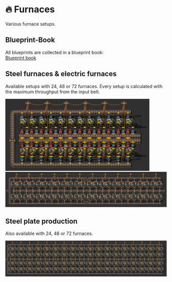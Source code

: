 # :fire: Furnaces

Various furnace setups.

## Blueprint-Book
All blueprints are collected in a blueprint book:  
[Blueprint book](blueprint-book.txt?raw=true)

## Steel furnaces & electric furnaces
Available setups with 24, 48 or 72 furnaces. Every setup is calculated with the maximum throughput from the input belt.  

<img src="img/24steel-furnaces%2Cyellow.png" alt="RundesBalli" width="450"/>  
<img src="img/48electric-furnaces%2Cred.png" alt="RundesBalli" width="600"/>  

## Steel plate production
Also available with 24, 48 or 72 furnaces.  

<img src="img/72%2B72electric-furnaces%2Cblue.png" alt="RundesBalli" width="600"/>
